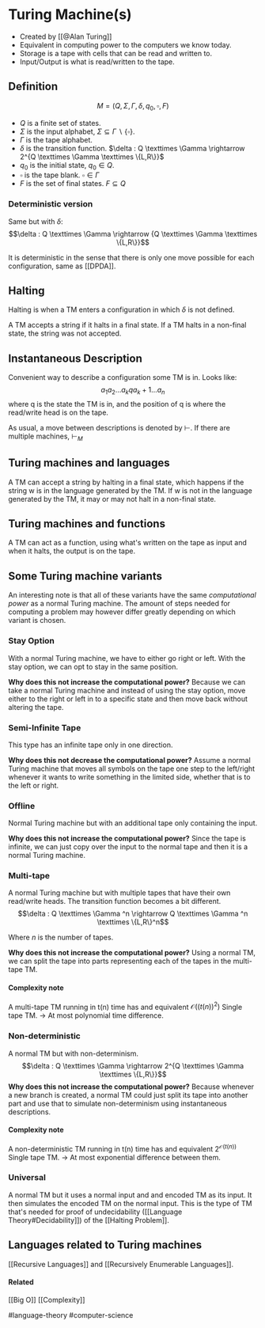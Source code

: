 # Turing Machine(s)
- Created by [[@Alan Turing]]
- Equivalent in computing power to the computers we know today.
- Storage is a tape with cells that can be read and written to.
- Input/Output is what is read/written to the tape.

## Definition

$$M = (Q, \Sigma, \Gamma, \delta, q_0, \square, F)$$

- $Q$ is a finite set of states.
- $\Sigma$ is the input alphabet, $\Sigma \subseteq \Gamma \ \backslash \ \{\square\}$.
- $\Gamma$ is the tape alphabet.
- $\delta$ is the transition function. $\delta : Q \texttimes \Gamma \rightarrow 2^{Q \texttimes \Gamma \texttimes \{L,R\}}$
- $q_0$ is the initial state, $q_0 \in Q$.
- $\square$ is the tape blank. $\square \in \Gamma$
- $F$ is the set of final states. $F \subseteq Q$

### Deterministic version
Same but with $\delta$:
$$\delta : Q \texttimes \Gamma \rightarrow {Q \texttimes \Gamma \texttimes \{L,R\}}$$

It is deterministic in the sense that there is only one move possible for each configuration, same as [[DPDA]].

## Halting
Halting is when a TM enters a configuration in which $\delta$ is not defined.

A TM accepts a string if it halts in a final state.
If a TM halts in a non-final state, the string was not accepted.

## Instantaneous Description
Convenient way to describe a configuration some TM is in.
Looks like:
$$a_1a_2...a_kqa_k+1...a_n$$
where q is the state the TM is in, and the position of q is where the read/write head is on the tape.

As usual, a move between descriptions is denoted by $\vdash$. If there are multiple machines, $\vdash _M$

## Turing machines and languages
A TM can accept a string by halting in a final state, which happens if the string w is in the language generated by the TM. If w is not in the language generated by the TM, it may or may not halt in a non-final state.

## Turing machines and functions
A TM can act as a function, using what's written on the tape as input and when it halts, the output is on the tape.

## Some Turing machine variants
An interesting note is that all of these variants have the same *computational power* as a normal Turing machine. The amount of steps needed for computing a problem may however differ greatly depending on which variant is chosen.
### Stay Option
With a normal Turing machine, we have to either go right or left. With the stay option, we can opt to stay in the same position.

**Why does this not increase the computational power?**
Because we can take a normal Turing machine and instead of using the stay option, move either to the right or left in to a specific state and then move back without altering the tape.

### Semi-Infinite Tape
This type has an infinite tape only in one direction.

**Why does this not decrease the computational power?**
Assume a normal Turing machine that moves all symbols on the tape one step to the left/right whenever it wants to write something in the limited side, whether that is to the left or right.

### Offline
Normal Turing machine but with an additional tape only containing the input.

**Why does this not increase the computational power?**
Since the tape is infinite, we can just copy over the input to the normal tape and then it is a normal Turing machine.

### Multi-tape
A normal Turing machine but with multiple tapes that have their own read/write heads. The transition function becomes a bit different.
$$\delta : Q \texttimes \Gamma ^n \rightarrow Q \texttimes \Gamma ^n \texttimes \{L,R\}^n$$

Where $n$ is the number of tapes.

**Why does this not increase the computational power?**
Using a normal TM, we can split the tape into parts representing each of the tapes in the multi-tape TM.

#### Complexity note
A multi-tape TM running in t(n) time has and equivalent  $\mathcal O ((t(n))^2)$ Single tape TM.
-> At most polynomial time difference.

### Non-deterministic
A normal TM but with non-determinism.
$$\delta : Q \texttimes \Gamma \rightarrow 2^{Q \texttimes \Gamma \texttimes \{L,R\}}$$
**Why does this not increase the computational power?**
Because whenever a new branch is created, a normal TM could just split its tape into another part and use that to simulate non-determinism using instantaneous descriptions.

#### Complexity note
A non-deterministic TM running in t(n) time has and equivalent  $2^{\mathcal O (t(n))}$ Single tape TM.
-> At most exponential difference between them.

### Universal
A normal TM but it uses a normal input and and encoded TM as its input. It then simulates the encoded TM on the normal input. This is the type of TM that's needed for proof of undecidability ([[Language Theory#Decidability]]) of the [[Halting Problem]].

## Languages related to Turing machines
[[Recursive Languages]] and [[Recursively Enumerable Languages]].

#### Related
[[Big O]] [[Complexity]]

 #language-theory #computer-science